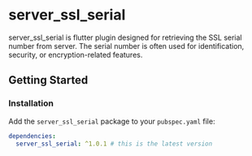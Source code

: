 # server_ssl_serial

server_ssl_serial is flutter plugin designed for retrieving the SSL serial number from server. The serial number is often used for identification, security, or encryption-related features.

## Getting Started

### Installation

Add the `server_ssl_serial` package to your `pubspec.yaml` file:

```yaml
dependencies:
  server_ssl_serial: ^1.0.1 # this is the latest version
```
